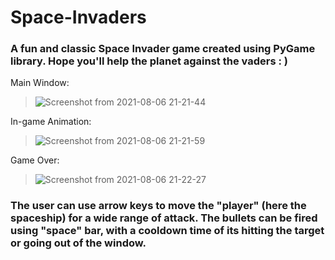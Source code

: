 # Space-Invaders
### A fun and classic Space Invader game created using PyGame library. Hope you'll help the planet against the vaders : )

Main Window:
> ![Screenshot from 2021-08-06 21-21-44](https://user-images.githubusercontent.com/53170095/128539125-0c72f484-bbc1-4db6-9767-73077feca6b2.png)

In-game Animation:
> ![Screenshot from 2021-08-06 21-21-59](https://user-images.githubusercontent.com/53170095/128539194-f9c43749-e4e1-4c60-8846-8188fdfc0a92.png)

Game Over:
> ![Screenshot from 2021-08-06 21-22-27](https://user-images.githubusercontent.com/53170095/128539212-a73d4207-489f-4d54-9503-6844a4352100.png)

### The user can use arrow keys to move the "player" (here the spaceship) for a wide range of attack. The bullets can be fired using "space" bar, with a cooldown time of its hitting the target or going out of the window.
